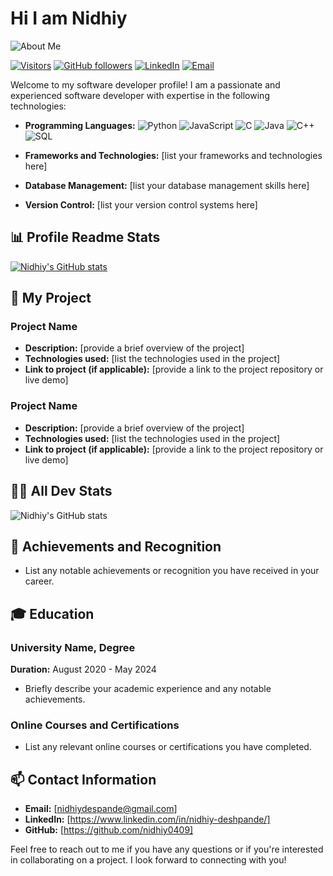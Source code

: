 <!---
- 👋 Hi, I’m Nidhiy Deshpande from Vishwakarma Institute of Information Technology, Pune
- 👀 I’m interested in data strucutures and algorithm, cybersecurity, blockchain technology
- 🌱 I’m currently a Third year B.Tech student in Information Technology.
- 💞️ I’m looking to collaborate in any open source software, algorithm, application 
- 📫 How to reach me ...


nidhiy0409/nidhiy0409 is a ✨ special ✨ repository because its `README.md` (this file) appears on your GitHub profile.
You can click the Preview link to take a look at your changes.
--->


# Hi I am Nidhiy

![About Me](https://nidhiy0409.github.io/profile_img.jpg) 

[![Visitors](https://visitor-badge.com/badge?page_id=nidhiy0409.nidhiy0409)](https://github.com/nidhiy0409/nidhiy0409)
[![GitHub followers](https://img.shields.io/github/followers/nidhiy0409.svg?style=social&label=Follow)](https://github.com/nidhiy0409)
[![LinkedIn](https://img.shields.io/badge/LinkedIn-Connect-blue.svg)](https://www.linkedin.com/in/nidhiy-deshpande)
[![Email](https://img.shields.io/badge/Email-Contact-red.svg)](mailto:nidhiydeshpande@gmail.com)

Welcome to my software developer profile! I am a passionate and experienced software developer with expertise in the following technologies:

- **Programming Languages:** ![Python](https://img.shields.io/badge/-Python-000?&logo=Python)
![JavaScript](https://img.shields.io/badge/-JavaScript-000?&logo=JavaScript)
![C](https://img.shields.io/badge/-C-000?&logo=C)
![Java](https://img.shields.io/badge/-Java-000?&logo=Java&logoColor=007396)
![C++](https://img.shields.io/badge/-C++-000?&logo=c%2b%2b&logoColor=00599C)
![SQL](https://img.shields.io/badge/-SQL-000?&logo=MySQL)

- **Frameworks and Technologies:** [list your frameworks and technologies here]
- **Database Management:** [list your database management skills here]
- **Version Control:** [list your version control systems here]

## 📊 Profile Readme Stats

[![Nidhiy's GitHub stats](https://github-readme-stats.vercel.app/api?username=nidhiy0409&count_private=true&show_icons=true&theme=gruvbox)](https://github.com/nidhiy0409)

## 🔧 My Project

### Project Name
- **Description:** [provide a brief overview of the project]
- **Technologies used:** [list the technologies used in the project]
- **Link to project (if applicable):** [provide a link to the project repository or live demo]

### Project Name
- **Description:** [provide a brief overview of the project]
- **Technologies used:** [list the technologies used in the project]
- **Link to project (if applicable):** [provide a link to the project repository or live demo]

## 👨‍💻 All Dev Stats

![Nidhiy's GitHub stats](https://github-readme-stats.vercel.app/api/top-langs/?username=nidhiy0409&layout=compact&theme=dark)


## 🚀 Achievements and Recognition

- List any notable achievements or recognition you have received in your career.

## 🎓 Education

### University Name, Degree
**Duration:** August 2020 - May 2024

- Briefly describe your academic experience and any notable achievements.

### Online Courses and Certifications
- List any relevant online courses or certifications you have completed.

## 📫 Contact Information

- **Email:** [nidhiydespande@gmail.com]
- **LinkedIn:** [https://www.linkedin.com/in/nidhiy-deshpande/]
- **GitHub:** [https://github.com/nidhiy0409]

Feel free to reach out to me if you have any questions or if you're interested in collaborating on a project. I look forward to connecting with you!
